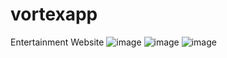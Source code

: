 # vortexapp
Entertainment Website
![image](https://github.com/viniciosragazzi/vortexapp/assets/73366668/06740970-33d1-4853-9679-4739cd77d438)
![image](https://github.com/viniciosragazzi/vortexapp/assets/73366668/7526e754-09d3-412b-8108-769e0df8b371)
![image](https://github.com/viniciosragazzi/vortexapp/assets/73366668/dd083d73-0e39-408e-97f2-8117541066f3)
